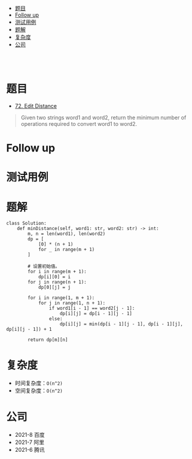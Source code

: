- [题目](#题目)
- [Follow up](#follow-up)
- [测试用例](#测试用例)
- [题解](#题解)
- [复杂度](#复杂度)
- [公司](#公司)

</br></br>

# 题目
- [72. Edit Distance](https://leetcode.com/problems/edit-distance/)
> Given two strings word1 and word2, return the minimum number of operations required to convert word1 to word2.

# Follow up

# 测试用例

# 题解
```
class Solution:
    def minDistance(self, word1: str, word2: str) -> int:
        m, n = len(word1), len(word2)
        dp = [
            [0] * (n + 1)
            for _ in range(m + 1)
        ]

        # 设置初始值。
        for i in range(m + 1):
            dp[i][0] = i
        for j in range(n + 1):
            dp[0][j] = j

        for i in range(1, m + 1):
            for j in range(1, n + 1):
                if word1[i - 1] == word2[j - 1]:
                    dp[i][j] = dp[i - 1][j - 1]
                else:
                    dp[i][j] = min(dp[i - 1][j - 1], dp[i - 1][j], dp[i][j - 1]) + 1

        return dp[m][n]
```

# 复杂度
- 时间复杂度：`O(n^2)`
- 空间复杂度：`O(n^2)`

# 公司
- 2021-8 百度
- 2021-7 阿里
- 2021-6 腾讯